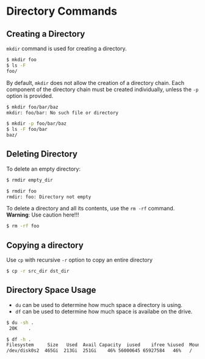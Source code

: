 # Directory Commands

## Creating a Directory
`mkdir` command is used for creating a directory.

```bash
$ mkdir foo
$ ls -F
foo/
```

By default, `mkdir` does not allow the creation of a directory chain.  Each component of the directory chain must be created individually, unless the `-p` option is provided.
```bash
$ mkdir foo/bar/baz
mkdir: foo/bar: No such file or directory

$ mkdir -p foo/bar/baz
$ ls -F foo/bar
baz/
```

## Deleting Directory
To delete an empty directory:
```bash
$ rmdir empty_dir

$ rmdir foo
rmdir: foo: Directory not empty
```

To delete a directory and all its contents, use the `rm -rf` command. **Warning**: Use caution here!!!
```bash
$ rm -rf foo
```

## Copying a directory
Use `cp` with recursive `-r` option to copy an entire directory
```bash
$ cp -r src_dir dst_dir
```

## Directory Space Usage
* `du` can be used to determine how much space a directory is using.
* `df` can be used to determine how much space is availabe on the drive.

```bash
$ du -sh .
 20K	.

$ df -h .
Filesystem     Size   Used  Avail Capacity  iused    ifree %iused  Mounted on
/dev/disk0s2  465Gi  213Gi  251Gi    46% 56000645 65927584   46%   /
```
